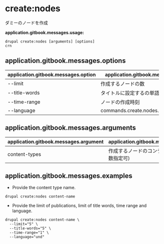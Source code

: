# create:nodes
ダミーのノードを作成

**application.gitbook.messages.usage:**
```
drupal create:nodes [arguments] [options]
crn
```

## application.gitbook.messages.options
application.gitbook.messages.option | application.gitbook.messages.details
-------|-------------
--limit | 作成するノードの数
--title-words | タイトルに設定するの単語の最大数
--time-range | ノードの作成時刻
--language | commands.create.nodes.options.language

## application.gitbook.messages.arguments
application.gitbook.messages.argument | application.gitbook.messages.details
---------|-------------
content-types | 作成するノードのコンテンツタイプ (複数指定可)

## application.gitbook.messages.examples
* Provide the content type name.
```
drupal create:nodes content-name
```
* Provide the limit of publications, limit of title words, time range and language.
```
drupal create:nodes content-name \
  --limit="5" \
  --title-words="5" \
  --time-range="1" \
  --language="und"
```
